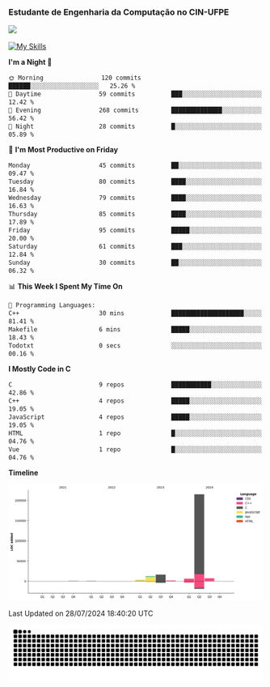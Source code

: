 
### Estudante de Engenharia da Computação no CIN-UFPE
<div>
      <!--<img width=400 src="https://github-readme-stats.vercel.app/api?username=Zed201&show_icons=true&theme=tokyonight" /-->
      <img width=400 src='https://leetcode.card.workers.dev/Zed201?theme=nord&font=baloo&extension=null' />
</div>


[![My Skills](https://skillicons.dev/icons?i=c,cpp,py,java,neovim&theme=dark)](https://skillicons.dev)

<!--START_SECTION:waka-->
**I'm a Night 🦉** 

```text
🌞 Morning                120 commits         ██████░░░░░░░░░░░░░░░░░░░   25.26 % 
🌆 Daytime                59 commits          ███░░░░░░░░░░░░░░░░░░░░░░   12.42 % 
🌃 Evening                268 commits         ██████████████░░░░░░░░░░░   56.42 % 
🌙 Night                  28 commits          █░░░░░░░░░░░░░░░░░░░░░░░░   05.89 % 
```
📅 **I'm Most Productive on Friday** 

```text
Monday                   45 commits          ██░░░░░░░░░░░░░░░░░░░░░░░   09.47 % 
Tuesday                  80 commits          ████░░░░░░░░░░░░░░░░░░░░░   16.84 % 
Wednesday                79 commits          ████░░░░░░░░░░░░░░░░░░░░░   16.63 % 
Thursday                 85 commits          ████░░░░░░░░░░░░░░░░░░░░░   17.89 % 
Friday                   95 commits          █████░░░░░░░░░░░░░░░░░░░░   20.00 % 
Saturday                 61 commits          ███░░░░░░░░░░░░░░░░░░░░░░   12.84 % 
Sunday                   30 commits          ██░░░░░░░░░░░░░░░░░░░░░░░   06.32 % 
```


📊 **This Week I Spent My Time On** 

```text
💬 Programming Languages: 
C++                      30 mins             ████████████████████░░░░░   81.41 % 
Makefile                 6 mins              █████░░░░░░░░░░░░░░░░░░░░   18.43 % 
Todotxt                  0 secs              ░░░░░░░░░░░░░░░░░░░░░░░░░   00.16 % 
```

**I Mostly Code in C** 

```text
C                        9 repos             ███████████░░░░░░░░░░░░░░   42.86 % 
C++                      4 repos             █████░░░░░░░░░░░░░░░░░░░░   19.05 % 
JavaScript               4 repos             █████░░░░░░░░░░░░░░░░░░░░   19.05 % 
HTML                     1 repo              █░░░░░░░░░░░░░░░░░░░░░░░░   04.76 % 
Vue                      1 repo              █░░░░░░░░░░░░░░░░░░░░░░░░   04.76 % 
```



**Timeline**

![Lines of Code chart](https://raw.githubusercontent.com/Zed201/Zed201/master/assets/bar_graph.png)


 Last Updated on 28/07/2024 18:40:20 UTC
<!--END_SECTION:waka-->

<picture>
  <source media="(prefers-color-scheme: dark)" srcset="https://github.com/Zed201/Zed201/blob/output/github-contribution-grid-snake-dark.svg" />
  <img alt="github-snake" src="https://github.com/Zed201/Zed201/blob/output/github-contribution-grid-snake-dark.svg" />
</picture>
